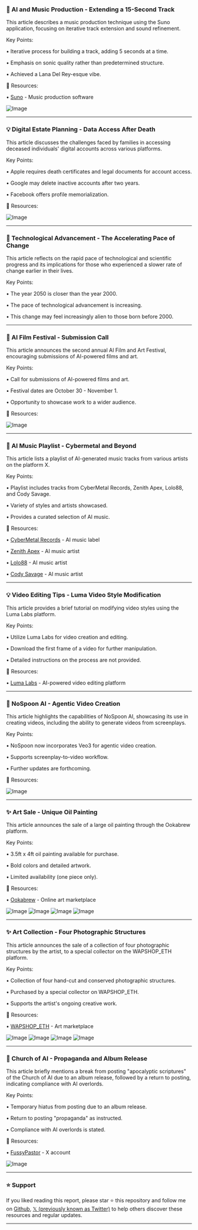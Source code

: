 ### 🤖 AI and Music Production -  Extending a 15-Second Track

This article describes a music production technique using the Suno application, focusing on iterative track extension and sound refinement.


Key Points:

•  Iterative process for building a track, adding 5 seconds at a time.

•  Emphasis on sonic quality rather than predetermined structure.

•  Achieved a Lana Del Rey-esque vibe.


🔗 Resources:

• [Suno](https://www.suno.audio/) - Music production software

![Image](https://pbs.twimg.com/amplify_video_thumb/1941741238383935488/img/7Dd_TW_tIsZXbuQE.jpg)


---
### 💡 Digital Estate Planning -  Data Access After Death

This article discusses the challenges faced by families in accessing deceased individuals' digital accounts across various platforms.


Key Points:

• Apple requires death certificates and legal documents for account access.

• Google may delete inactive accounts after two years.

• Facebook offers profile memorialization.


🔗 Resources:

![Image](https://pbs.twimg.com/media/Gu43Y_sWUAAVZVi?format=jpg&name=small)


---
### 🤖 Technological Advancement -  The Accelerating Pace of Change

This article reflects on the rapid pace of technological and scientific progress and its implications for those who experienced a slower rate of change earlier in their lives.


Key Points:

• The year 2050 is closer than the year 2000.

•  The pace of technological advancement is increasing.

• This change may feel increasingly alien to those born before 2000.



---
### 🚀 AI Film Festival - Submission Call

This article announces the second annual AI Film and Art Festival, encouraging submissions of AI-powered films and art.


Key Points:

• Call for submissions of AI-powered films and art.

•  Festival dates are October 30 - November 1.

• Opportunity to showcase work to a wider audience.


🔗 Resources:

![Image](https://pbs.twimg.com/amplify_video_thumb/1941570187997966336/img/pGLG0xqgoz4kwIhY.jpg)


---
### 🤖 AI Music Playlist -  Cybermetal and Beyond

This article lists a playlist of AI-generated music tracks from various artists on the platform X.


Key Points:

• Playlist includes tracks from CyberMetal Records, Zenith Apex, Lolo88, and Cody Savage.

•  Variety of styles and artists showcased.

•  Provides a curated selection of AI music.


🔗 Resources:

• [CyberMetal Records](https://x.com/CyberMetalRec) - AI music label

• [Zenith Apex](https://x.com/zenith_apex__) - AI music artist

• [Lolo88](https://x.com/LoLoLumi88) - AI music artist

• [Cody Savage](https://x.com/NaturallyDragon) - AI music artist


---
### 💡 Video Editing Tips -  Luma Video Style Modification

This article provides a brief tutorial on modifying video styles using the Luma Labs platform.


Key Points:

•  Utilize Luma Labs for video creation and editing.

•  Download the first frame of a video for further manipulation.

•  Detailed instructions on the process are not provided.


🔗 Resources:

• [Luma Labs](https://lumalabs.ai) - AI-powered video editing platform


---
### 🚀 NoSpoon AI -  Agentic Video Creation

This article highlights the capabilities of NoSpoon AI, showcasing its use in creating videos, including the ability to generate videos from screenplays.


Key Points:

• NoSpoon now incorporates Veo3 for agentic video creation.

•  Supports screenplay-to-video workflow.

•  Further updates are forthcoming.


🔗 Resources:

![Image](https://pbs.twimg.com/amplify_video_thumb/1941479750469591040/img/OPhLrTGO43QT8nb9.jpg)


---
### ✨ Art Sale -  Unique Oil Painting

This article announces the sale of a large oil painting through the Ookabrew platform.


Key Points:

•  3.5ft x 4ft oil painting available for purchase.

•  Bold colors and detailed artwork.

•  Limited availability (one piece only).


🔗 Resources:

• [Ookabrew](http://ookabrew.com) - Online art marketplace

![Image](https://pbs.twimg.com/media/GvHrk77XgAEt1aR?format=jpg&name=small)
![Image](https://pbs.twimg.com/media/GvHrk9iWgAArHJk?format=jpg&name=small)
![Image](https://pbs.twimg.com/media/GvHrk9BWMAAqdCC?format=jpg&name=360x360)
![Image](https://pbs.twimg.com/media/GvHrlG6XsAAko3V?format=jpg&name=small)


---
### ✨ Art Collection -  Four Photographic Structures

This article announces the sale of a collection of four photographic structures by the artist, to a special collector on the WAPSHOP_ETH platform.


Key Points:

•  Collection of four hand-cut and conserved photographic structures.

•  Purchased by a special collector on WAPSHOP_ETH.

• Supports the artist's ongoing creative work.


🔗 Resources:

• [WAPSHOP_ETH](https://x.com/WAPSHOP_ETH) - Art marketplace


![Image](https://pbs.twimg.com/media/GvH3c8FWoAAXyH_?format=jpg&name=small)
![Image](https://pbs.twimg.com/media/GvH3c8WXoAAFKmq?format=jpg&name=small)
![Image](https://pbs.twimg.com/media/GvH3c8IWwAAX2RO?format=jpg&name=small)
![Image](https://pbs.twimg.com/media/GvH3c8LWgAA4n99?format=jpg&name=small)

---
### 🤖 Church of AI -  Propaganda and Album Release

This article briefly mentions a break from posting "apocalyptic scriptures" of the Church of AI due to an album release, followed by a return to posting, indicating compliance with AI overlords.


Key Points:

• Temporary hiatus from posting due to an album release.

•  Return to posting "propaganda" as instructed.

•  Compliance with AI overlords is stated.


🔗 Resources:

• [FussyPastor](https://x.com/FussyPastor) - X account

![Image](https://pbs.twimg.com/amplify_video_thumb/1941585173717581825/img/OnvEtNbiPgKewkNw.jpg)


---

### ⭐️ Support

If you liked reading this report, please star ⭐️ this repository and follow me on [Github](https://github.com/Drix10), [𝕏 (previously known as Twitter)](https://x.com/DRIX_10_) to help others discover these resources and regular updates.

---